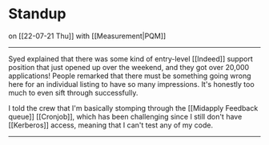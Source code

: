 # Standup
on [[22-07-21 Thu]]
with [[Measurement|PQM]]

---
Syed explained that there was some kind of entry-level [[Indeed]] support position that just opened up over the weekend, and they got over 20,000 applications! People remarked that there must be something going wrong here for an individual listing to have so many impressions. It's honestly too much to even sift through successfully. 

I told the crew that I'm basically stomping through the [[Midapply Feedback queue]] [[Cronjob]], which has been challenging since I still don't have [[Kerberos]] access, meaning that I can't test any of my code. 

---
